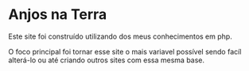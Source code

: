 # Anjos na Terra
<p>Este site foi construído utilizando dos meus conhecimentos em php.</p>
<p>O foco principal foi tornar esse site o mais variavel possível sendo facíl alterá-lo ou até criando outros sites com essa mesma base.</p>
